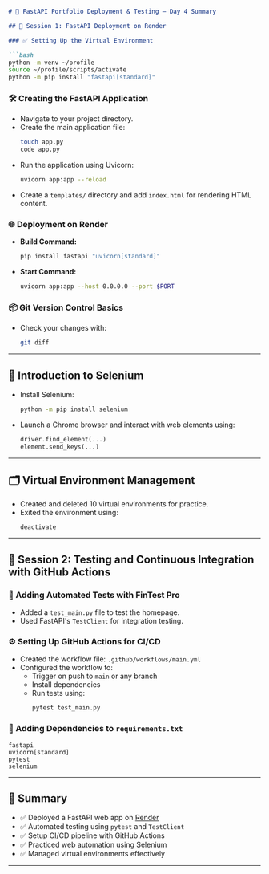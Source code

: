 
```markdown
# 🚀 FastAPI Portfolio Deployment & Testing – Day 4 Summary

## 🧩 Session 1: FastAPI Deployment on Render

### ✅ Setting Up the Virtual Environment

```bash
python -m venv ~/profile
source ~/profile/scripts/activate
python -m pip install "fastapi[standard]"
```

### 🛠️ Creating the FastAPI Application

- Navigate to your project directory.
- Create the main application file:
  ```bash
  touch app.py
  code app.py
  ```
- Run the application using Uvicorn:
  ```bash
  uvicorn app:app --reload
  ```
- Create a `templates/` directory and add `index.html` for rendering HTML content.

### 🌐 Deployment on Render

- **Build Command:**
  ```bash
  pip install fastapi "uvicorn[standard]"
  ```

- **Start Command:**
  ```bash
  uvicorn app:app --host 0.0.0.0 --port $PORT
  ```

### 📦 Git Version Control Basics

- Check your changes with:
  ```bash
  git diff
  ```

---

## 🧪 Introduction to Selenium

- Install Selenium:
  ```bash
  python -m pip install selenium
  ```

- Launch a Chrome browser and interact with web elements using:
  ```python
  driver.find_element(...)
  element.send_keys(...)
  ```

---

## 🗂️ Virtual Environment Management

- Created and deleted 10 virtual environments for practice.
- Exited the environment using:
  ```bash
  deactivate
  ```

---

## 🧪 Session 2: Testing and Continuous Integration with GitHub Actions

### 🧩 Adding Automated Tests with FinTest Pro

- Added a `test_main.py` file to test the homepage.
- Used FastAPI's `TestClient` for integration testing.

### ⚙️ Setting Up GitHub Actions for CI/CD

- Created the workflow file: `.github/workflows/main.yml`
- Configured the workflow to:
  - Trigger on push to `main` or any branch
  - Install dependencies
  - Run tests using:
    ```bash
    pytest test_main.py
    ```

### 📄 Adding Dependencies to `requirements.txt`

```
fastapi
uvicorn[standard]
pytest
selenium
```

---

## 📌 Summary

- ✅ Deployed a FastAPI web app on [Render](https://render.com/)
- ✅ Automated testing using `pytest` and `TestClient`
- ✅ Setup CI/CD pipeline with GitHub Actions
- ✅ Practiced web automation using Selenium
- ✅ Managed virtual environments effectively

---
```
